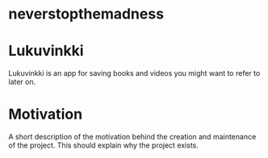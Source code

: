 # neverstopthemadness

# Lukuvinkki
Lukuvinkki is an app for saving books and videos you might want to refer to later on.

# Motivation
A short description of the motivation behind the creation and maintenance of the project. This should explain why the project exists.

<!---
# Build status
Build status of continus integration i.e. travis, appveyor etc. Ex. -
Build Status Windows Build Status
# Code style
If you're using any code style like xo, standard etc. That will help others while contributing to your project. Ex. -
js-standard-style
# Screenshots
Include logo/demo screenshot etc.
# Tech/framework used
Ex. -
Built with Electron
# Features
What makes your project stand out?
# Code Example
Show what the library does as concisely as possible, developers should be able to figure out how your project solves their problem by looking at the code example. Make sure the API you are showing off is obvious, and that your code is short and concise.
# Installation
Provide step by step series of examples and explanations about how to get a development env running.
# API Reference
Depending on the size of the project, if it is small and simple enough the reference docs can be added to the README. For medium size to larger projects it is important to at least provide a link to where the API reference docs live.
# Tests
Describe and show how to run the tests with code examples.
# How to use?
If people like your project they’ll want to learn how they can use it. To do so include step by step guide to use your project.
# Contribute
Let people know how they can contribute into your project. A contributing guideline will be a big plus.
# Credits
Give proper credits. This could be a link to any repo which inspired you to build this project, any blogposts or links to people who contrbuted in this project.
# Anything else that seems useful
# License
A short snippet describing the license (MIT, Apache etc)
--->

